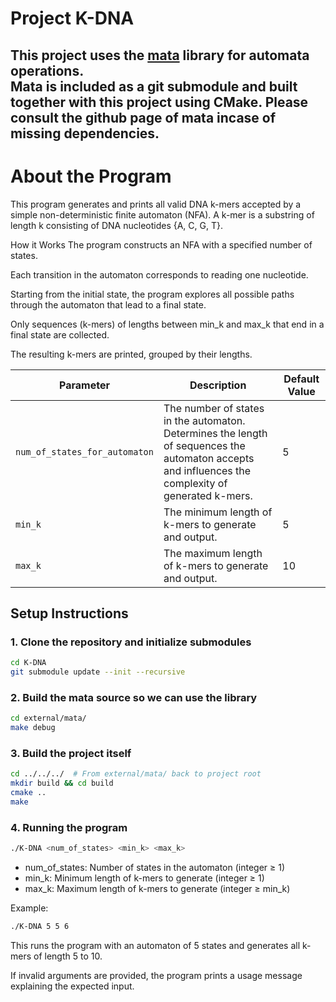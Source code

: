 # Project K-DNA

This project uses the [mata](https://github.com/VeriFIT/mata) library for automata operations.  
Mata is included as a git submodule and built together with this project using CMake.
Please consult the github page of mata incase of missing dependencies.
---

# About the Program
This program generates and prints all valid DNA k-mers accepted by a simple non-deterministic finite automaton (NFA). A k-mer is a substring of length k consisting of DNA nucleotides {A, C, G, T}.

How it Works
The program constructs an NFA with a specified number of states.

Each transition in the automaton corresponds to reading one nucleotide.

Starting from the initial state, the program explores all possible paths through the automaton that lead to a final state.

Only sequences (k-mers) of lengths between min_k and max_k that end in a final state are collected.

The resulting k-mers are printed, grouped by their lengths.

| Parameter                  | Description                                                                                             | Default Value |
|----------------------------|---------------------------------------------------------------------------------------------------------|---------------|
| `num_of_states_for_automaton` | The number of states in the automaton. Determines the length of sequences the automaton accepts and influences the complexity of generated k-mers. | 5             |
| `min_k`                    | The minimum length of k-mers to generate and output.                                                   | 5             |
| `max_k`                    | The maximum length of k-mers to generate and output.                                                   | 10            |


## Setup Instructions

### 1. Clone the repository and initialize submodules

```bash
cd K-DNA
git submodule update --init --recursive
```

### 2. Build the mata   source so we can use the library

```bash
cd external/mata/
make debug
```

### 3. Build the project itself

```bash
cd ../../../  # From external/mata/ back to project root
mkdir build && cd build
cmake ..
make
```

### 4. Running the program

```bash
./K-DNA <num_of_states> <min_k> <max_k>
```

- num_of_states: Number of states in the automaton (integer ≥ 1)
- min_k: Minimum length of k-mers to generate (integer ≥ 1)
- max_k: Maximum length of k-mers to generate (integer ≥ min_k)

Example:
```bash
./K-DNA 5 5 6
```

This runs the program with an automaton of 5 states and generates all k-mers of length 5 to 10.

If invalid arguments are provided, the program prints a usage message explaining the expected input.



